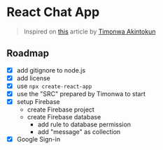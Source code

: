 # React Chat App

> Inspired on [this][1] article by [Timonwa Akintokun][2]

## Roadmap

- [X] add gitignore to node.js
- [X] add license
- [X] use `npx create-react-app`
- [X] use the "SRC" prepared by Timonwa to start
- [X] setup Firebase
  - create Firebase project
  - create Firebase database
    - add rule to database permission
    - add "message" as collection
- [X] Google Sign-in

[1]: https://www.freecodecamp.org/news/building-a-real-time-chat-app-with-reactjs-and-firebase/
[2]: https://github.com/Timonwa
